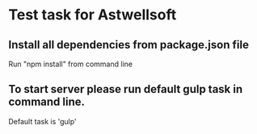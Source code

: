 # Test task for Astwellsoft
## Install all dependencies from package.json file 
Run "npm install" from command line
## To start server please run default gulp task in command line.
Default task is 'gulp'